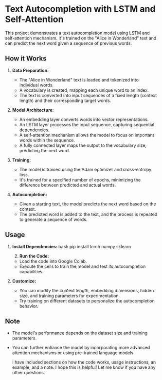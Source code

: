 # Text Autocompletion with LSTM and Self-Attention

This project demonstrates a text autocompletion model using LSTM and self-attention mechanism. It's trained on the "Alice in Wonderland" text and can predict the next word given a sequence of previous words.

## How it Works

1. **Data Preparation:**
   - The "Alice in Wonderland" text is loaded and tokenized into individual words.
   - A vocabulary is created, mapping each unique word to an index.
   - The text is converted into input sequences of a fixed length (context length) and their corresponding target words.

2. **Model Architecture:**
   - An embedding layer converts words into vector representations.
   - An LSTM layer processes the input sequence, capturing sequential dependencies.
   - A self-attention mechanism allows the model to focus on important words within the sequence.
   - A fully connected layer maps the output to the vocabulary size, predicting the next word.

3. **Training:**
   - The model is trained using the Adam optimizer and cross-entropy loss.
   - It's trained for a specified number of epochs, minimizing the difference between predicted and actual words.

4. **Autocompletion:**
   - Given a starting text, the model predicts the next word based on the context.
   - The predicted word is added to the text, and the process is repeated to generate a sequence of words.

## Usage

1. **Install Dependencies:**
   bash pip install torch numpy sklearn

   2. **Run the Code:**
   - Load the code into Google Colab.
   - Execute the cells to train the model and test its autocompletion capabilities.

3. **Customize:**
   - You can modify the context length, embedding dimensions, hidden size, and training parameters for experimentation.
   - Try training on different datasets to personalize the autocompletion behavior.

## Note

- The model's performance depends on the dataset size and training parameters.
- You can further enhance the model by incorporating more advanced attention mechanisms or using pre-trained language models

  I have included sections on how the code works, usage instructions, an example, and a note. I hope this is helpful! Let me know if you have any other questions.
